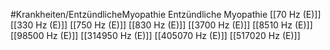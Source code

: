 #Krankheiten/EntzündlicheMyopathie
Entzündliche Myopathie
[[70 Hz (E)]]
[[330 Hz (E)]]
[[750 Hz (E)]]
[[830 Hz (E)]]
[[3700 Hz (E)]]
[[8510 Hz (E)]]
[[98500 Hz (E)]]
[[314950 Hz (E)]]
[[405070 Hz (E)]]
[[517020 Hz (E)]]
